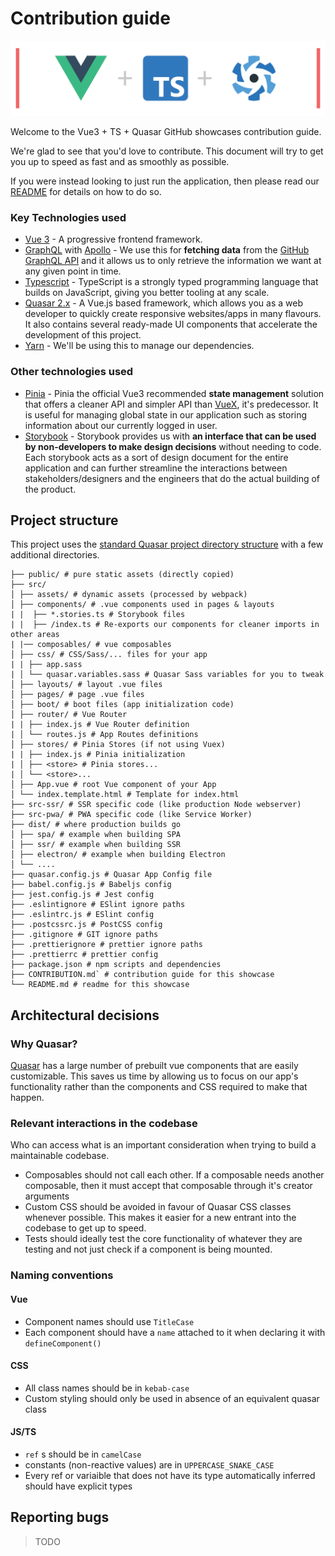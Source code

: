 # Contribution guide

![Vue3 + TS + Quasar](public/vue3-ts-quasar.png)

Welcome to the Vue3 + TS + Quasar GitHub showcases contribution guide.

We're glad to see that you'd love to contribute. This document will try to get you up to speed as fast and as smoothly as possible.

If you were instead looking to just run the application, then please read our [README](README.md) for details on how to do so.

### Key Technologies used

- [Vue 3](https://vuejs.org/) - A progressive frontend framework.
- [GraphQL](https://graphql.org/) with [Apollo](https://www.apollographql.com/) - We use this for **fetching data** from the [GitHub GraphQL API](https://docs.github.com/en/graphql) and it allows us to only retrieve the information we want at any given point in time.
- [Typescript](https://www.typescriptlang.org/) - TypeScript is a strongly typed programming language that builds on JavaScript, giving you better tooling at any scale.
- [Quasar 2.x](https://quasar.dev) - A Vue.js based framework, which allows you as a web developer to quickly create responsive websites/apps in many flavours. It also contains several ready-made UI components that accelerate the development of this project.
- [Yarn](https://yarnpkg.com/) - We'll be using this to manage our dependencies.

### Other technologies used

- [Pinia](https://pinia.vuejs.org/) - Pinia the official Vue3 recommended **state management** solution that offers a cleaner API and simpler API than [VueX](https://vuex.vuejs.org/), it's predecessor. It is useful for managing global state in our application such as storing information about our currently logged in user.
- [Storybook](https://storybook.js.org/) - Storybook provides us with **an interface that can be used by non-developers to make design decisions** without needing to code. Each storybook acts as a sort of design document for the entire application and can further streamline the interactions between stakeholders/designers and the engineers that do the actual building of the product.

## Project structure

This project uses the [standard Quasar project directory structure](https://quasar.dev/quasar-cli-vite/directory-structure) with a few additional directories.

```
├── public/ # pure static assets (directly copied)
├── src/
│ ├── assets/ # dynamic assets (processed by webpack)
│ ├── components/ # .vue components used in pages & layouts
| |  ├── *.stories.ts # Storybook files
| |  ├── /index.ts # Re-exports our components for cleaner imports in other areas
| |── composables/ # vue composables
│ ├── css/ # CSS/Sass/... files for your app
| | ├── app.sass
| │ └── quasar.variables.sass # Quasar Sass variables for you to tweak
│ ├── layouts/ # layout .vue files
│ ├── pages/ # page .vue files
│ ├── boot/ # boot files (app initialization code)
│ ├── router/ # Vue Router
| | ├── index.js # Vue Router definition
| │ └── routes.js # App Routes definitions
│ ├── stores/ # Pinia Stores (if not using Vuex)
| | ├── index.js # Pinia initialization
| │ ├── <store> # Pinia stores...
| │ └── <store>...
│ ├── App.vue # root Vue component of your App
│ └── index.template.html # Template for index.html
├── src-ssr/ # SSR specific code (like production Node webserver)
├── src-pwa/ # PWA specific code (like Service Worker)
├── dist/ # where production builds go
│ ├── spa/ # example when building SPA
│ ├── ssr/ # example when building SSR
│ ├── electron/ # example when building Electron
│ └── ....
├── quasar.config.js # Quasar App Config file
├── babel.config.js # Babeljs config
├── jest.config.js # Jest config
├── .eslintignore # ESlint ignore paths
├── .eslintrc.js # ESlint config
├── .postcssrc.js # PostCSS config
├── .gitignore # GIT ignore paths
├── .prettierignore # prettier ignore paths
├── .prettierrc # prettier config
├── package.json # npm scripts and dependencies
├── CONTRIBUTION.md` # contribution guide for this showcase
└── README.md # readme for this showcase
```

## Architectural decisions

### Why Quasar?

[Quasar](https://quasar.dev) has a large number of prebuilt vue components that are easily customizable. This saves us time by allowing us to focus on our app's functionality rather than the components and CSS required to make that happen.

### Relevant interactions in the codebase

Who can access what is an important consideration when trying to build a maintainable codebase.

- Composables should not call each other. If a composable needs another composable, then it must accept that composable through it's creator arguments
- Custom CSS should be avoided in favour of Quasar CSS classes whenever possible. This makes it easier for a new entrant into the codebase to get up to speed.
- Tests should ideally test the core functionality of whatever they are testing and not just check if a component is being mounted.

### Naming conventions

#### Vue

- Component names should use `TitleCase`
- Each component should have a `name` attached to it when declaring it with `defineComponent()`

#### CSS

- All class names should be in `kebab-case`
- Custom styling should only be used in absence of an equivalent quasar class

#### JS/TS

- `ref` s should be in `camelCase`
- constants (non-reactive values) are in `UPPERCASE_SNAKE_CASE`
- Every ref or variaible that does not have its type automatically inferred should have explicit types

## Reporting bugs

> TODO
